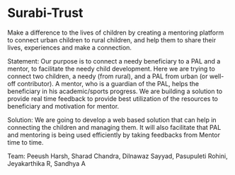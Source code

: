 # Surabi-Trust
Make a difference to the lives of children by creating a mentoring platform to connect urban children to rural children, and help them to share their lives, experiences and make a connection. 

Statement:
Our purpose is to connect a needy beneficiary to a PAL and a mentor, to facilitate the needy child development. Here we are trying to connect two children, a needy (from rural), and a PAL from urban (or well-off contributor). A mentor, who is a guardian of the PAL, helps the beneficiary in his academic/sports progress. We are building a solution to provide real time feedback to provide best utilization of the resources to beneficiary and motivation for mentor.

Solution:
We are going to develop a web based solution that can help in connecting the children and managing them. It will also facilitate that PAL and mentoring is being used efficiently by taking feedbacks from Mentor time to time.

Team:
Peeush Harsh,
Sharad Chandra,
Dilnawaz Sayyad,
Pasupuleti Rohini,
Jeyakarthika R,
Sandhya A


